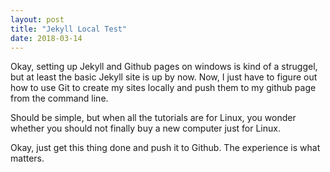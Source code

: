 ```yaml
---
layout: post
title: "Jekyll Local Test"
date: 2018-03-14
---
```


Okay, setting up Jekyll and Github pages on windows is kind of a struggel, but at least the basic Jekyll site is up by now. Now, I just have to figure out how to use Git to create my sites locally and push them to my github page from the command line. 

Should be simple, but when all the tutorials are for Linux, you wonder whether you should not finally buy a new computer just for Linux.

Okay, just get this thing done and push it to Github. The experience is what matters.

